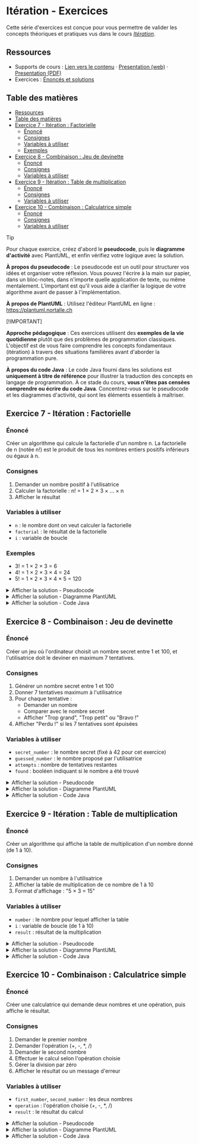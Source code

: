 # Itération - Exercices

Cette série d'exercices est conçue pour vous permettre de valider les concepts
théoriques et pratiques vus dans le cours
_[Itération](../01-supports-de-cours/README.md)_.

## Ressources

- Supports de cours : [Lien vers le contenu](../01-supports-de-cours/README.md)
  ·
  [Presentation (web)](https://HEIG-VD-Prog-Course.github.io/HEIG-VD-ProgIM-Course/03.01-iteration/01-supports-de-cours/index.html)
  ·
  [Presentation (PDF)](https://HEIG-VD-Prog-Course.github.io/HEIG-VD-ProgIM-Course/03.01-iteration/01-supports-de-cours/03.01-iteration-presentation.pdf)
- Exercices : [Énoncés et solutions](../02-exercices/README.md)

## Table des matières

- [Ressources](#ressources)
- [Table des matières](#table-des-matières)
- [Exercice 7 - Itération : Factorielle](#exercice-7---itération--factorielle)
  - [Énoncé](#énoncé)
  - [Consignes](#consignes)
  - [Variables à utiliser](#variables-à-utiliser)
  - [Exemples](#exemples)
- [Exercice 8 - Combinaison : Jeu de devinette](#exercice-8---combinaison--jeu-de-devinette)
  - [Énoncé](#énoncé-1)
  - [Consignes](#consignes-1)
  - [Variables à utiliser](#variables-à-utiliser-1)
- [Exercice 9 - Itération : Table de multiplication](#exercice-9---itération--table-de-multiplication)
  - [Énoncé](#énoncé-2)
  - [Consignes](#consignes-2)
  - [Variables à utiliser](#variables-à-utiliser-2)
- [Exercice 10 - Combinaison : Calculatrice simple](#exercice-10---combinaison--calculatrice-simple)
  - [Énoncé](#énoncé-3)
  - [Consignes](#consignes-3)
  - [Variables à utiliser](#variables-à-utiliser-3)

> [!TIP]
>
> Pour chaque exercice, créez d'abord le **pseudocode**, puis le **diagramme
> d'activité** avec PlantUML, et enfin vérifiez votre logique avec la solution.
>
> **À propos du pseudocode** : Le pseudocode est un outil pour structurer vos
> idées et organiser votre réflexion. Vous pouvez l'écrire à la main sur papier,
> dans un bloc-notes, dans n'importe quelle application de texte, ou même
> mentalement. L'important est qu'il vous aide à clarifier la logique de votre
> algorithme avant de passer à l'implémentation.
>
> **À propos de PlantUML** : Utilisez l'éditeur PlantUML en ligne :
> <https://plantuml.nortalle.ch>
>
> [!IMPORTANT]
>
> **Approche pédagogique** : Ces exercices utilisent des **exemples de la vie
> quotidienne** plutôt que des problèmes de programmation classiques. L'objectif
> est de vous faire comprendre les concepts fondamentaux (itération) à travers
> des situations familières avant d'aborder la programmation pure.
>
> **À propos du code Java** : Le code Java fourni dans les solutions est
> **uniquement à titre de référence** pour illustrer la traduction des concepts
> en langage de programmation. À ce stade du cours, **vous n'êtes pas censées
> comprendre ou écrire du code Java**. Concentrez-vous sur le pseudocode et les
> diagrammes d'activité, qui sont les éléments essentiels à maîtriser.

## Exercice 7 - Itération : Factorielle

### Énoncé

Créer un algorithme qui calcule la factorielle d'un nombre n. La factorielle de
n (notée n!) est le produit de tous les nombres entiers positifs inférieurs ou
égaux à n.

### Consignes

1. Demander un nombre positif à l'utilisatrice
2. Calculer la factorielle : n! = 1 × 2 × 3 × ... × n
3. Afficher le résultat

### Variables à utiliser

- `n` : le nombre dont on veut calculer la factorielle
- `factorial` : le résultat de la factorielle
- `i` : variable de boucle

### Exemples

- 3! = 1 × 2 × 3 = 6
- 4! = 1 × 2 × 3 × 4 = 24
- 5! = 1 × 2 × 3 × 4 × 5 = 120

<details>
<summary>Afficher la solution - Pseudocode</summary>

```text
DÉBUT
    Initialiser n
    Afficher "Entrez un nombre positif :"
    Demander une valeur
    Assigner la valeur à n

    factorial = 1

    POUR i DE 1 À n FAIRE
        factorial = factorial * i
    FIN POUR

    Afficher n, "! =", factorial
FIN
```

</details>

<details>
<summary>Afficher la solution - Diagramme PlantUML</summary>

```plantuml
@startuml
start
:Initialiser n;
:Afficher "Entrez un nombre positif :";
:Demander une valeur;
:Assigner la valeur à n;
:factorial = 1;
:i = 1;
while (i <= n)
    :factorial = factorial * i;
    :i = i + 1;
endwhile
:Afficher n, "! =", factorial;
stop
@enduml
```

</details>

<details>
<summary>Afficher la solution - Code Java</summary>

```java
import java.util.Scanner;

public class Factorielle {
    public static void main(String[] args) {
        Scanner scanner = new Scanner(System.in);

        // Demander un nombre à l'utilisatrice
        System.out.print("Entrez un nombre positif : ");
        int n = scanner.nextInt();

        // Calculer la factorielle
        long factorial = 1;
        for (int i = 1; i <= n; i++) {
            factorial = factorial * i;
        }

        // Afficher le résultat
        System.out.println(n + "! = " + factorial);

        scanner.close();
    }
}
```

</details>

## Exercice 8 - Combinaison : Jeu de devinette

### Énoncé

Créer un jeu où l'ordinateur choisit un nombre secret entre 1 et 100, et
l'utilisatrice doit le deviner en maximum 7 tentatives.

### Consignes

1. Générer un nombre secret entre 1 et 100
2. Donner 7 tentatives maximum à l'utilisatrice
3. Pour chaque tentative :
   - Demander un nombre
   - Comparer avec le nombre secret
   - Afficher "Trop grand", "Trop petit" ou "Bravo !"
4. Afficher "Perdu !" si les 7 tentatives sont épuisées

### Variables à utiliser

- `secret_number` : le nombre secret (fixé à 42 pour cet exercice)
- `guessed_number` : le nombre proposé par l'utilisatrice
- `attempts` : nombre de tentatives restantes
- `found` : booléen indiquant si le nombre a été trouvé

<details>
<summary>Afficher la solution - Pseudocode</summary>

```text
DÉBUT
    secret_number = 42
    attempts = 7
    found = faux

    Afficher "Devinez le nombre secret entre 1 et 100 !"
    Afficher "Vous avez", attempts, "tentatives."

    TANT QUE (attempts > 0 ET found = faux) FAIRE
        Afficher "Il vous reste", attempts, "tentatives."
        Initialiser guessed_number
        Afficher "Entrez votre proposition :"
        Demander une valeur
        Assigner la valeur à guessed_number

        SI (guessed_number = secret_number) ALORS
            Afficher "Bravo ! Vous avez trouvé !"
            found = vrai
        SINON SI (guessed_number < secret_number) ALORS
            Afficher "Trop petit !"
        SINON
            Afficher "Trop grand !"
        FIN SI

        attempts = attempts - 1
    FIN TANT QUE

> [!TIP]
>
> **Poupées russes** : Cet exercice combine une boucle `TANT QUE` avec des
> `SI/SINON` imbriqués à l'intérieur. Comme des poupées russes, chaque
> structure doit être correctement fermée : le `FIN SI` ferme la structure
> conditionnelle, et le `FIN TANT QUE` ferme la boucle. Vérifiez toujours que
> vous avez le bon nombre de fermetures !

    SI (found = faux) ALORS
        Afficher "Perdu ! Le nombre était", secret_number
    FIN SI
FIN
```

</details>

<details>
<summary>Afficher la solution - Diagramme PlantUML</summary>

```plantuml
@startuml
start
:secret_number = 42;
:attempts = 7;
:found = faux;
:Afficher "Devinez le nombre secret entre 1 et 100 !";
while (attempts > 0 ET found = faux) is (oui)
    :Afficher "Il vous reste", attempts, "tentatives";
    :Initialiser guessed_number;
    :Afficher "Entrez votre proposition :";
    :Demander une valeur;
    :Assigner la valeur à guessed_number;
    if (guessed_number = secret_number) then (oui)
        :Afficher "Bravo ! Vous avez trouvé !";
        :found = vrai;
    elseif (guessed_number < secret_number) then (oui)
        :Afficher "Trop petit !";
    else (non)
        :Afficher "Trop grand !";
    endif
    :attempts = attempts - 1;
endwhile (non)
if (found = faux) then (oui)
    :Afficher "Perdu ! Le nombre était", secret_number;
endif
stop
@enduml
```

</details>

<details>
<summary>Afficher la solution - Code Java</summary>

```java
import java.util.Scanner;

public class JeuDevinette {
    public static void main(String[] args) {
        Scanner scanner = new Scanner(System.in);

        // Initialiser le jeu
        int secret_number = 42;
        int attempts = 7;
        boolean found = false;

        System.out.println("Devinez le nombre secret entre 1 et 100 !");
        System.out.println("Vous avez " + attempts + " tentatives.");

        // Boucle principale du jeu
        while (attempts > 0 && !found) {
            System.out.println("Il vous reste " + attempts + " tentatives.");
            System.out.print("Entrez votre proposition : ");
            int guessed_number = scanner.nextInt();

            // Vérifier la proposition
            if (guessed_number == secret_number) {
                System.out.println("Bravo ! Vous avez trouvé !");
                found = true;
            } else if (guessed_number < secret_number) {
                System.out.println("Trop petit !");
            } else {
                System.out.println("Trop grand !");
            }

            attempts--;
        }

        // Message de fin si pas trouvé
        if (!found) {
            System.out.println("Perdu ! Le nombre était " + secret_number);
        }

        scanner.close();
    }
}
```

</details>

## Exercice 9 - Itération : Table de multiplication

### Énoncé

Créer un algorithme qui affiche la table de multiplication d'un nombre donné (de
1 à 10).

### Consignes

1. Demander un nombre à l'utilisatrice
2. Afficher la table de multiplication de ce nombre de 1 à 10
3. Format d'affichage : "5 × 3 = 15"

### Variables à utiliser

- `number` : le nombre pour lequel afficher la table
- `i` : variable de boucle (de 1 à 10)
- `result` : résultat de la multiplication

<details>
<summary>Afficher la solution - Pseudocode</summary>

```text
DÉBUT
    Initialiser number
    Afficher "Entrez un nombre :"
    Demander une valeur
    Assigner la valeur à number

    Afficher "Table de multiplication de", number, ":"

    POUR i DE 1 À 10 FAIRE
        result = number * i
        Afficher number, "×", i, "=", result
    FIN POUR
FIN
```

</details>

<details>
<summary>Afficher la solution - Diagramme PlantUML</summary>

```plantuml
@startuml
start
:Initialiser number;
:Afficher "Entrez un nombre :";
:Demander une valeur;
:Assigner la valeur à number;
:Afficher "Table de multiplication de", number, ":";
:i = 1;
while (i <= 10)
    :result = number * i;
    :Afficher number, "×", i, "=", result;
    :i = i + 1;
endwhile
stop
@enduml
```

</details>

<details>
<summary>Afficher la solution - Code Java</summary>

```java
import java.util.Scanner;

public class TableMultiplication {
    public static void main(String[] args) {
        Scanner scanner = new Scanner(System.in);

        // Demander le nombre
        System.out.print("Entrez un nombre : ");
        int number = scanner.nextInt();

        // Afficher la table de multiplication
        System.out.println("Table de multiplication de " + number + " :");

        for (int i = 1; i <= 10; i++) {
            int result = number * i;
            System.out.println(number + " × " + i + " = " + result);
        }

        scanner.close();
    }
}
```

</details>

## Exercice 10 - Combinaison : Calculatrice simple

### Énoncé

Créer une calculatrice qui demande deux nombres et une opération, puis affiche
le résultat.

### Consignes

1. Demander le premier nombre
2. Demander l'opération (+, -, \*, /)
3. Demander le second nombre
4. Effectuer le calcul selon l'opération choisie
5. Gérer la division par zéro
6. Afficher le résultat ou un message d'erreur

### Variables à utiliser

- `first_number`, `second_number` : les deux nombres
- `operation` : l'opération choisie (+, -, \*, /)
- `result` : le résultat du calcul

<details>
<summary>Afficher la solution - Pseudocode</summary>

```text
DÉBUT
    Initialiser first_number
    Afficher "Entrez le premier nombre :"
    Demander une valeur
    Assigner la valeur à first_number

    Initialiser operation
    Afficher "Entrez l'opération (+, -, *, /) :"
    Demander une valeur
    Assigner la valeur à operation

    Initialiser second_number
    Afficher "Entrez le second nombre :"
    Demander une valeur
    Assigner la valeur à second_number

    SI (operation = "+") ALORS
        result = first_number + second_number
        Afficher first_number, "+", second_number, "=", result
    SINON SI (operation = "-") ALORS
        result = first_number - second_number
        Afficher first_number, "-", second_number, "=", result
    SINON SI (operation = "*") ALORS
        result = first_number * second_number
        Afficher first_number, "*", second_number, "=", result
    SINON SI (operation = "/") ALORS
        SI (second_number ≠ 0) ALORS
            result = first_number / second_number
            Afficher first_number, "/", second_number, "=", result
        SINON
            Afficher "Erreur : Division par zéro !"
        FIN SI
    SINON
        Afficher "Erreur : Opération non reconnue !"
    FIN SI
FIN
```

</details>

<details>
<summary>Afficher la solution - Diagramme PlantUML</summary>

```plantuml
@startuml
start
:Initialiser first_number;
:Afficher "Entrez le premier nombre :";
:Demander une valeur;
:Assigner la valeur à first_number;
:Initialiser operation;
:Afficher "Entrez l'opération (+, -, *, /) :";
:Demander une valeur;
:Assigner la valeur à operation;
:Initialiser second_number;
:Afficher "Entrez le second nombre :";
:Demander une valeur;
:Assigner la valeur à second_number;
if (operation = "+") then (oui)
    :result = first_number + second_number;
    :Afficher le résultat;
elseif (operation = "-") then (oui)
    :result = first_number - second_number;
    :Afficher le résultat;
elseif (operation = "*") then (oui)
    :result = first_number * second_number;
    :Afficher le résultat;
elseif (operation = "/") then (oui)
    if (second_number ≠ 0) then (oui)
        :result = first_number / second_number;
        :Afficher le résultat;
    else (non)
        :Afficher "Erreur : Division par zéro !";
    endif
else (non)
    :Afficher "Erreur : Opération non reconnue !";
endif
stop
@enduml
```

</details>

<details>
<summary>Afficher la solution - Code Java</summary>

```java
import java.util.Scanner;

public class CalculatriceSimple {
    public static void main(String[] args) {
        Scanner scanner = new Scanner(System.in);

        // Demander les données
        System.out.print("Entrez le premier nombre : ");
        double first_number = scanner.nextDouble();

        System.out.print("Entrez l'opération (+, -, *, /) : ");
        String operation = scanner.next();

        System.out.print("Entrez le second nombre : ");
        double second_number = scanner.nextDouble();

        // Effectuer le calcul
        double result = 0;
        boolean valid_operation = true;

        if (operation.equals("+")) {
            result = first_number + second_number;
        } else if (operation.equals("-")) {
            result = first_number - second_number;
        } else if (operation.equals("*")) {
            result = first_number * second_number;
        } else if (operation.equals("/")) {
            if (second_number != 0) {
                result = first_number / second_number;
            } else {
                System.out.println("Erreur : Division par zéro !");
                valid_operation = false;
            }
        } else {
            System.out.println("Erreur : Opération non reconnue !");
            valid_operation = false;
        }

        // Afficher le résultat
        if (valid_operation && !operation.equals("/") || (operation.equals("/") && second_number != 0)) {
            System.out.println(first_number + " " + operation + " " + second_number + " = " + result);
        }

        scanner.close();
    }
}
```

</details>
